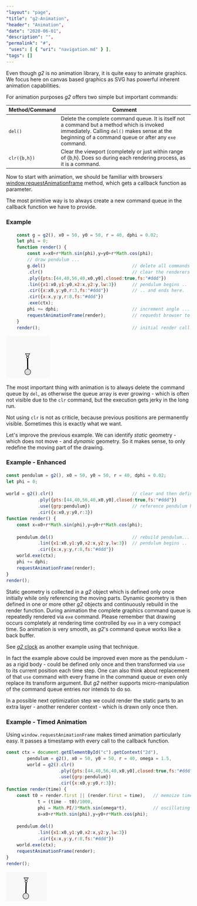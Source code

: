 ```yaml
---
"layout": "page",
"title": "g2-Animation",
"header": "Animation",
"date": "2020-06-01",
"description": "",
"permalink": "#",
 "uses": [ { "uri": "navigation.md" } ],
"tags": []
---
```


Even though _g2_ is no animation library, it is quite easy to animate graphics. We focus here on canvas based graphics
as SVG has powerful inherent animation capabilities.

For animation purposes _g2_ offers two simple but important commands:

Method/Command | Comment
-------- |-------
`del()` | Delete the complete command queue. It is itself not a command but a method which is invoked immediately. Calling `del()` makes sense at the beginning of a command queue or after any `exe` command.
`clr({b,h})` | Clear the viewport (completely or just within range of {b,h}. Does so during each rendering process, as it is a command.

Now to start with animation, we should be familiar with browsers [window.requestAnimationframe](https://developer.mozilla.org/en-US/docs/Web/API/window/requestAnimationFrame)
method, which gets a callback function as parameter.

The most primitive way is to always create a new command queue in the callback function we have to provide.

### Example
```javascript
    const g = g2(), x0 = 50, y0 = 50, r = 40, dphi = 0.02;
    let phi = 0;
    function render() {
        const x=x0+r*Math.sin(phi),y=y0+r*Math.cos(phi);
        // draw pendulum ...
        g.del()                                 // delete all commands in the queue ...
        .clr()                                  // clear the renderers viewport ...
        .ply({pts:[44,40,56,40,x0,y0],closed:true,fs:"#ddd"})
        .lin({x1:x0,y1:y0,x2:x,y2:y,lw:3})      // pendulum begins ..
        .cir({x:x0,y:y0,r:3,fs:"#ddd"})         // .. and ends here.
        .cir({x:x,y:y,r:8,fs:"#ddd"})
        .exe(ctx);
        phi += dphi;                            // increment angle ...
        requestAnimationFrame(render);          // requedst browser to call 'render' again ...
    }
    render();                                   // initial render call.
```
![anim-1](../img/anim-1.gif)

The most important thing with animation is to always delete the command queue by `del`, as otherwise the queue array is
ever growing - which is often not visible due to the `clr` command, but the execution gets jerky in the long run.

Not using `clr` is not as criticle, because previous positions are permanently visible. Sometimes this is exactly
what we want.

Let's improve the previous example. We can identify _static_ geometry - which does not move - and _dynamic_ geometry.
So it makes sense, to only redefine the moving part of the drawing.

### Example - Enhanced
```javascript
const pendulum = g2(), x0 = 50, y0 = 50, r = 40, dphi = 0.02;
let phi = 0;

world = g2().clr()                              // clear and then define static world
            .ply({pts:[44,40,56,40,x0,y0],closed:true,fs:"#ddd"})
            .use({grp:pendulum})                // reference pendulum here...
            .cir({x:x0,y:y0,r:3})
function render() {
    const x=x0+r*Math.sin(phi),y=y0+r*Math.cos(phi);

    pendulum.del()                              // rebuild pendulum...
            .lin({x1:x0,y1:y0,x2:x,y2:y,lw:3})  // pendulum begins ..
            .cir({x:x,y:y,r:8,fs:"#ddd"})
    world.exe(ctx);
    phi += dphi;
    requestAnimationFrame(render);
}
render();
```
Static geometry is collected in a _g2_ object which is defined only once initially while only referencing
the moving parts. Dynamic geometry is then defined in one or more other _g2_ objects and continuously rebuild
in the render function. During animation the complete graphics command queue is repeatedly rendered via `exe`
command. Please remember that drawing occurs completely at rendering time controlled by `exe` in a very compact
time. So animation is very smooth, as _g2_'s command queue works like a back buffer.

See [_g2_ clock](https://github.com/goessner/g2/blob/master/sample/wiki-samples/clock.html) as another example using that technique.

In fact the example above could be improved even more as the pendulum - as a rigid body - could be defined only once
and then transformed via `use` to its current position each time step. One can also think about replacement of that
`use` command with every frame in the command queue or even only replace its transform argument. But _g2_ neither
supports micro-manipulation of the command queue entries nor intends to do so.

In a possible next optimization step we could render the static parts to an extra layer - another renderer context -
which is drawn only once then.

### Example - Timed Animation

Using `window.requestAnimationFrame` makes timed animation particularly easy. It passes a timestamp with every call
to the callback function.

```javascript
const ctx = document.getElementById("c").getContext("2d"),
        pendulum = g2(), x0 = 50, y0 = 50, r = 40, omega = 1.5,
        world = g2().clr()
                    .ply({pts:[44,40,56,40,x0,y0],closed:true,fs:"#ddd"})
                    .use({grp:pendulum})
                    .cir({x:x0,y:y0,r:3});
function render(time) {
    const t0 = render.first || (render.first = time),   // memoize time at first call ...
            t = (time - t0)/1000,
            phi = Math.PI/3*Math.sin(omega*t),          // oscillating equation...
            x=x0+r*Math.sin(phi),y=y0+r*Math.cos(phi);

    pendulum.del()
            .lin({x1:x0,y1:y0,x2:x,y2:y,lw:3})
            .cir({x:x,y:y,r:8,fs:"#ddd"})
    world.exe(ctx);
    requestAnimationFrame(render);
}
render();
```
![anim-3](../img/anim-3.gif)

